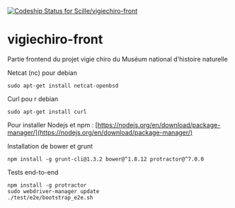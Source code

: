 [ ![Codeship Status for Scille/vigiechiro-front](https://codeship.com/projects/2f279570-74c9-0132-ff21-2aca0eeadc1e/status?branch=master)](https://codeship.com/projects/55074)

vigiechiro-front
================

Partie frontend du projet vigie chiro du Muséum national d'histoire naturelle

Netcat (nc) pour debian
```
sudo apt-get install netcat-openbsd
```

Curl pou r debian
```
sudo apt-get install curl
```

Pour installer Nodejs et npm : [https://nodejs.org/en/download/package-manager/](https://nodejs.org/en/download/package-manager/)

Installation de bower et grunt
```
npm install -g grunt-cli@1.3.2 bower@^1.8.12 protractor@^7.0.0
```

Tests end-to-end
```
npm install -g protractor
sudo webdriver-manager update
./test/e2e/bootstrap_e2e.sh
```
